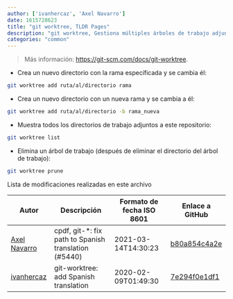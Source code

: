 ```yaml
---
author: ['ivanhercaz', 'Axel Navarro']
date: 1615728623
title: "git worktree, TLDR Pages"
description: "git worktree, Gestiona múltiples árboles de trabajo adjuntos al mismo repositorio."
categories: "common"
---
```

> Más información: <https://git-scm.com/docs/git-worktree>.

- Crea un nuevo directorio con la rama específicada y se cambia él:

```bash
git worktree add ruta/al/directorio rama
```

- Crea un nuevo directorio con un nueva rama y se cambia a él:

```bash
git worktree add ruta/al/directorio -b rama_nueva
```

- Muestra todos los directorios de trabajo adjuntos a este repositorio:

```bash
git worktree list
```

- Elimina un árbol de trabajo (después de eliminar el directorio del árbol de trabajo):

```bash
git worktree prune
```
Lista de modificaciones realizadas en este archivo


Autor | Descripción | Formato de fecha ISO 8601 | Enlace a GitHub
------|-----|-----|-----
[Axel Navarro](mailto:navarroaxel@gmail.com) | cpdf, git-*: fix path to Spanish translation (#5440) | 2021-03-14T14:30:23 | [b80a854c4a2e](https://github.com/tldr-pages/tldr/commit/b80a854c4a2e8973e26977b8373c5c46c8a55c70)
[ivanhercaz](mailto:ivan@ivanhercaz.com) | git-worktree: add Spanish translation | 2020-02-09T01:49:30 | [7e294f0e1df1](https://github.com/tldr-pages/tldr/commit/7e294f0e1df18d88e29a4433b079ed751d9504a5)

